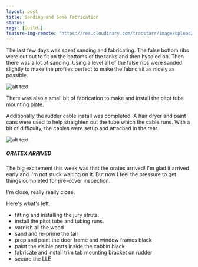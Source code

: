 ```yaml
---
layout: post
title: Sanding and Some Fabrication
status: 
tags: [Build ]
feature-img-remote: "https://res.cloudinary.com/tracstarr/image/upload/c_crop,g_south,h_893,w_2082/c_scale,h_846/v1540903477/Kitfox/11_WingWork/20181019_144926.jpg"
---
```


The last few days was spent sanding and fabricating. The false bottom ribs were
cut out to fit on the bottoms of the tanks and then hysoled on. Then there
was a lot of sanding. Using a level all of the false ribs were sanded slightly to 
make the profiles perfect to make the fabric sit as nicely as possible. 

![alt text](https://res.cloudinary.com/tracstarr/image/upload/c_scale,h_300/v1552075757/Kitfox/20181130_111816.jpg)

There was also a small bit of fabrication to make and install the pitot tube
mounting plate. 

Additionally the rudder cable install was completed. A hair dryer and 
paint cans were used to help straighten out the tube which the cable runs.
With a bit of difficulty, the cables were setup and attached in the rear. 

![alt text](https://res.cloudinary.com/tracstarr/image/upload/c_scale,h_300/v1542163509/Kitfox/13_Fuselage/20181113_144943.jpg)

##### ORATEX ARRIVED

The big excitement this week was that the oratex arrived! I'm glad it arrived early
and I'm not stuck waiting on it. But now I feel the pressure to get things
completed for pre-cover inspection. 

I'm close, really really close. 

Here's what's left.

- fitting and installing the jury struts. 
- install the pitot tube and tubing runs.
- varnish all the wood
- sand and re-prime the tail
- prep and paint the door frame and window frames black
- paint the visible parts inside the cabbin black
- fabricate and install trim tab mounting bracket on rudder
- secure the LLE
